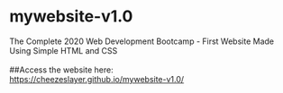 # mywebsite-v1.0
The Complete 2020 Web Development Bootcamp - First Website Made Using Simple HTML and CSS
<br>
<br>
##Access the website here: <br>
https://cheezeslayer.github.io/mywebsite-v1.0/
